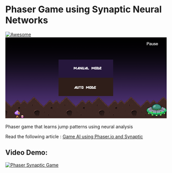 # Phaser Game using Synaptic Neural Networks
[![Awesome](https://cdn.rawgit.com/sindresorhus/awesome/d7305f38d29fed78fa85652e3a63e154dd8e8829/media/badge.svg)](https://github.com/arjunsk/phaser_ai_game)
![Image](/banner.png)

Phaser game that learns jump patterns using neural analysis

Read the following article : [Game AI using Phaser.io and Synaptic](http://www.arjunsk.com/game/game-ai-using-phaser-io-synaptic/) 

## Video Demo: 
[![Phaser Synaptic Game](https://img.youtube.com/vi/ppKRs4YzD7U/0.jpg)](https://www.youtube.com/watch?v=ppKRs4YzD7U)
